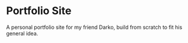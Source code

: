 # Portfolio Site

A personal portfolio site for my friend Darko, build from scratch to fit his general idea.
